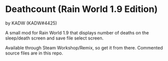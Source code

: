# Deathcount (Rain World 1.9 Edition)

by KADW (KADW#4425)

A small mod for Rain World 1.9 that displays number of deaths on the sleep/death screen and save file select screen.

Available through Steam Workshop/Remix, so get it from there. Commented source files are in this repo.
